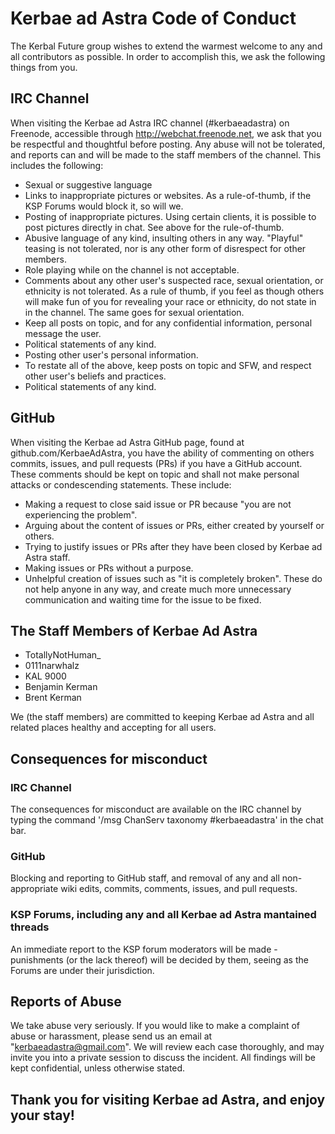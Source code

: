 # Kerbae ad Astra Code of Conduct
The Kerbal Future group wishes to extend the warmest welcome to any and all contributors as possible. In order to accomplish this, we ask the following things from you.
## IRC Channel
When visiting the Kerbae ad Astra IRC channel (#kerbaeadastra) on Freenode, accessible through http://webchat.freenode.net, we ask that you be respectful and thoughtful before posting. Any abuse will not be tolerated, and reports can and will be made to the staff members of the channel. This includes the following:
* Sexual or suggestive language
* Links to inappropriate pictures or websites. As a rule-of-thumb, if the KSP Forums would block it, so will we.
* Posting of inappropriate pictures. Using certain clients, it is possible to post pictures directly in chat. See above for the rule-of-thumb.
* Abusive language of any kind, insulting others in any way. "Playful" teasing is not tolerated, nor is any other form of disrespect for other members.
* Role playing while on the channel is not acceptable.
* Comments about any other user's suspected race, sexual orientation, or ethnicity is not tolerated. As a rule of thumb, if you feel as though others will make fun of you for revealing your race or ethnicity, do not state in in the channel. The same goes for sexual orientation.
* Keep all posts on topic, and for any confidential information, personal message the user.
* Political statements of any kind.
* Posting other user's personal information.
* To restate all of the above, keep posts on topic and SFW, and respect other user's beliefs and practices.
* Political statements of any kind.
## GitHub
When visiting the Kerbae ad Astra GitHub page, found at github.com/KerbaeAdAstra, you have the ability of commenting on others commits, issues, and pull requests (PRs) if you have a GitHub account. These comments should be kept on topic and shall not make personal attacks or condescending statements. These include:
* Making a request to close said issue or PR because "you are not experiencing the problem".
* Arguing about the content of issues or PRs, either created by yourself or others.
* Trying to justify issues or PRs after they have been closed by Kerbae ad Astra staff.
* Making issues or PRs without a purpose.
* Unhelpful creation of issues such as "it is completely broken". These do not help anyone in any way, and create much more unnecessary communication and waiting time for the issue to be fixed.
## The Staff Members of Kerbae Ad Astra
* TotallyNotHuman\_
* 0111narwhalz
* KAL 9000
* Benjamin Kerman
* Brent Kerman

We (the staff members) are committed to keeping Kerbae ad Astra and all related places healthy and accepting for all users.
## Consequences for misconduct
### IRC Channel
The consequences for misconduct are available on the IRC channel by typing the command '/msg ChanServ taxonomy #kerbaeadastra' in the chat bar.
### GitHub
Blocking and reporting to GitHub staff, and removal of any and all non-appropriate wiki edits, commits, comments, issues, and pull requests.
### KSP Forums, including any and all Kerbae ad Astra mantained threads
An immediate report to the KSP forum moderators will be made - punishments (or the lack thereof) will be decided by them, seeing as the Forums are under their jurisdiction.
## Reports of Abuse
We take abuse very seriously. If you would like to make a complaint of abuse or harassment, please send us an email at "kerbaeadastra@gmail.com". We will review each case thoroughly, and may invite you into a private session to discuss the incident. All findings will be kept confidential, unless otherwise stated.
## Thank you for visiting Kerbae ad Astra, and enjoy your stay!
